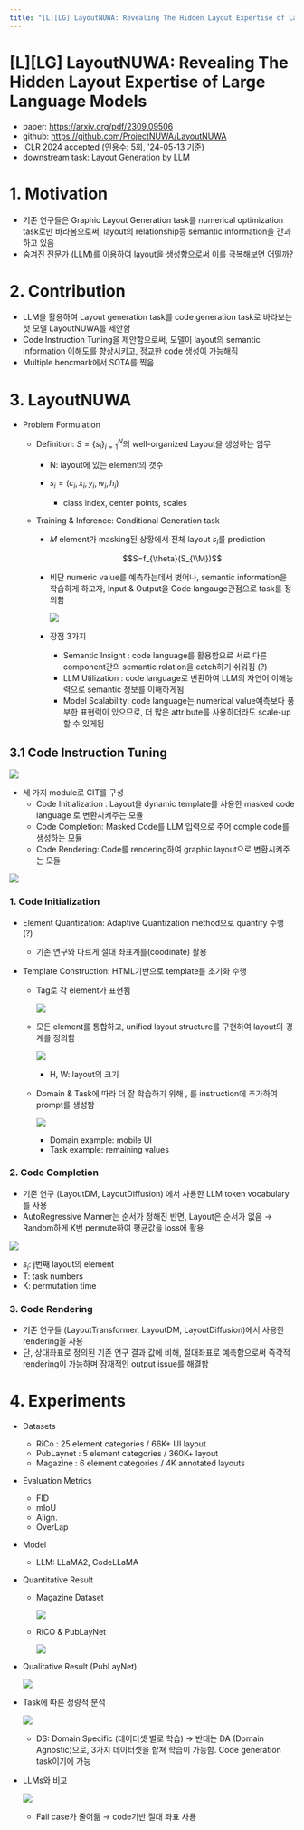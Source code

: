 ```yaml
---
title: "[L][LG] LayoutNUWA: Revealing The Hidden Layout Expertise of Large Language Models"
---
```

# [L][LG] LayoutNUWA: Revealing The Hidden Layout Expertise of Large Language Models

- paper: https://arxiv.org/pdf/2309.09506
- github: https://github.com/ProjectNUWA/LayoutNUWA
- ICLR 2024 accepted (인용수: 5회, '24-05-13 기준)
- downstream task: Layout Generation by LLM

# 1. Motivation

- 기존 연구들은 Graphic Layout Generation task를 numerical optimization task로만 바라봄으로써, layout의 relationship등 semantic information을 간과하고 있음
- 숨겨진 전문가 (LLM)를 이용하여 layout을 생성함으로써 이를 극복해보면 어떨까?

# 2. Contribution

- LLM을 활용하여 Layout generation task를 code generation task로 바라보는 첫 모델 LayoutNUWA를 제안함
- Code Instruction Tuning을 제안함으로써, 모델이 layout의 semantic information 이해도를 향상시키고, 정교한 code 생성이 가능해짐
- Multiple bencmark에서 SOTA를 찍음

# 3. LayoutNUWA

- Problem Formulation

  - Definition: $S=\{s_i\}_{i=1}^N$의 well-organized Layout을 생성하는 임무

    - N: layout에 있는 element의 갯수

    - $s_i=(c_i, x_i, y_i, w_i, h_i)$
      - class index, center points, scales

  - Training & Inference: Conditional Generation task

    - *M* element가 masking된 상황에서 전체 layout $s_i$를 prediction

      $$S=f_{\theta}(S_{\\M})$$

    - 비단 numeric value를 예측하는데서 벗어나, semantic information을 학습하게 하고자, Input & Output을 Code  langauge관점으로 task를 정의함

      ![](../images/2024-05-13/%EC%8A%A4%ED%81%AC%EB%A6%B0%EC%83%B7%202024-05-13%2022-18-31.png)

    - 장점 3가지
      - Semantic Insight : code language를 활용함으로 서로 다른 component간의 semantic relation을 catch하기 쉬워짐 (?)
      - LLM Utilization : code language로 변환하여 LLM의 자연어 이해능력으로 semantic 정보를 이해하게됨
      - Model Scalability: code language는 numerical value예측보다 풍부한 표현력이 있으므로, 더 많은 attribute를 사용하더라도 scale-up할 수 있게됨

## 3.1 Code Instruction Tuning

![](../images/2024-05-13/%EC%8A%A4%ED%81%AC%EB%A6%B0%EC%83%B7%202024-05-13%2022-20-52.png)

- 세 가지 module로 CIT를 구성
  - Code Initialization : Layout을 dynamic template를 사용한 masked code language 로 변환시켜주는 모듈
  - Code Completion: Masked Code를 LLM 입력으로 주어 comple code를 생성하는 모듈
  - Code Rendering: Code를 rendering하여 graphic layout으로 변환시켜주는 모듈

![](../images/2024-05-13/%EC%8A%A4%ED%81%AC%EB%A6%B0%EC%83%B7%202024-05-13%2022-24-10.png)

### 1. Code Initialization

- Element Quantization: Adaptive Quantization method으로 quantify 수행 (?)

  - 기존 연구와 다르게 절대 좌표계를(coodinate) 활용

- Template Construction: HTML기반으로 template를 초기화 수행 

  - Tag로 각 element가 표현됨

    ![](../images/2024-05-13/%EC%8A%A4%ED%81%AC%EB%A6%B0%EC%83%B7%202024-05-13%2022-29-12.png)

  - 모든 element를 통합하고, unified layout structure를 구현하여 layout의 경계를 정의함

    ![](../images/2024-05-13/%EC%8A%A4%ED%81%AC%EB%A6%B0%EC%83%B7%202024-05-13%2022-29-56.png)

    - H, W: layout의 크기

  - Domain & Task에 따라 더 잘 학습하기 위해 <domain>, <task>를 instruction에 추가하여 prompt를 생성함

    ![](../images/2024-05-13/%EC%8A%A4%ED%81%AC%EB%A6%B0%EC%83%B7%202024-05-13%2022-30-50.png)

    - Domain example: mobile UI
    - Task example: remaining values

### 2. Code Completion

- 기존 연구 (LayoutDM, LayoutDiffusion) 에서 사용한 LLM token vocabulary를 사용
- AutoRegressive Manner는 순서가 정해진 반면, Layout은 순서가 없음 $\to$ Random하게 K번 permute하여 평균값을 loss에 활용

![](../images/2024-05-13/%EC%8A%A4%ED%81%AC%EB%A6%B0%EC%83%B7%202024-05-13%2022-31-30.png)

- $s_j$: j번째 layout의 element
- T: task numbers
- K: permutation time

### 3. Code Rendering

- 기존 연구들 (LayoutTransformer, LayoutDM, LayoutDiffusion)에서 사용한 rendering을 사용
- 단, 상대좌표로 정의된 기존 연구 결과 값에 비해, 절대좌표로 예측함으로써 즉각적 rendering이 가능하며 잠재적인 output issue를 해결함

# 4. Experiments

- Datasets
  - RiCo : 25 element categories / 66K+ UI layout
  - PubLaynet : 5 element categories / 360K+ layout
  - Magazine : 6 element categories / 4K annotated layouts
- Evaluation Metrics
  - FID
  - mIoU
  - Align.
  - OverLap

- Model
  - LLM: LLaMA2, CodeLLaMA

- Quantitative Result

  - Magazine Dataset

    ![](../images/2024-05-13/%EC%8A%A4%ED%81%AC%EB%A6%B0%EC%83%B7%202024-05-13%2022-39-07.png)

  - RiCO & PubLayNet

    ![](../images/2024-05-13/%EC%8A%A4%ED%81%AC%EB%A6%B0%EC%83%B7%202024-05-13%2022-39-24.png)

- Qualitative Result (PubLayNet)

  ![](../images/2024-05-13/%EC%8A%A4%ED%81%AC%EB%A6%B0%EC%83%B7%202024-05-13%2022-39-46.png)

- Task에 따른 정량적 분석

  ![](../images/2024-05-13/%EC%8A%A4%ED%81%AC%EB%A6%B0%EC%83%B7%202024-05-13%2022-40-08.png)

  - DS: Domain Specific (데이터셋 별로 학습) $\to$ 반대는 DA (Domain Agnostic)으로, 3가지 데이터셋을 합쳐 학습이 가능함. Code generation task이기에 가능

- LLMs와 비교

  ![](../images/2024-05-13/%EC%8A%A4%ED%81%AC%EB%A6%B0%EC%83%B7%202024-05-13%2022-40-52.png)

  - Fail case가 줄어듦 $\to$ code기반 절대 좌표 사용
